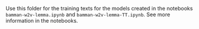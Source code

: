Use this folder for the training texts for the models created in the notebooks ```bamman-w2v-lemma.ipynb``` and ```bamman-w2v-lemma-TT.ipynb```. See more information in the notebooks. 